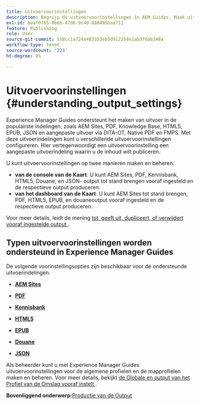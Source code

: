 ```yaml
---
title: Uitvoervoorinstellingen
description: Begrijp de uitvoervoorinstellingen in AEM Guides. Maak uitvoervoorinstellingen in de webeditor en het kaartdashboard voor de AEM-site, PDF-, HTML5-, EPUB-, custom- en JSON-indelingen.
exl-id: 8eaf0765-8b66-47d6-9c40-888495baa711
feature: Publishing
role: User
source-git-commit: 558cc1a724a483353eb5d912354e1ab37dab348a
workflow-type: tm+mt
source-wordcount: '223'
ht-degree: 0%

---
```


# Uitvoervoorinstellingen {#understanding_output_settings}

Experience Manager Guides ondersteunt het maken van uitvoer in de populairste indelingen, zoals AEM Sites, PDF, Knowledge Base, HTML5, EPUB, JSON en aangepaste uitvoer via DITA-OT, Native PDF en FMPS. Met deze uitvoerindelingen kunt u verschillende uitvoervoorinstellingen configureren. Hier vertegenwoordigt een uitvoervoorinstelling een aangepaste uitvoerindeling waarin u de inhoud wilt publiceren.

U kunt uitvoervoorinstellingen op twee manieren maken en beheren:

- **van de console van de Kaart**: U kunt AEM Sites, PDF, Kennisbank, HTML5, Douane, en JSON- output tot stand brengen vooraf ingesteld en de respectieve output produceren.
- **van het dashboard van de Kaart**: U kunt AEM Sites tot stand brengen, PDF, HTML5, EPUB, en douaneoutput vooraf ingesteld en de respectieve output produceren.

Voor meer details, leidt de mening [ tot, geeft uit, dupliceert, of verwijdert vooraf ingestelde output ](./generate-output-create-edit-preset.md).

## Typen uitvoervoorinstellingen worden ondersteund in Experience Manager Guides

De volgende voorinstellingsopties zijn beschikbaar voor de ondersteunde uitvoerindelingen.

- **[AEM Sites](generate-output-aem-site.md)**

- **[PDF](generate-output-pdf.md)**

- **[Kennisbank](generate-output-knowledge-base.md)**

- **[HTML5](generate-output-html5.md)**

- **[EPUB](generate-output-epub.md)**

- **[Douane](generate-output-custom.md)**

- **[JSON](generate-output-json.md)**

Als beheerder kunt u met Experience Manager Guides uitvoervoorinstellingen voor de algemene profielen en de mapprofielen maken en beheren. Voor meer details, bekijkt [ de Globale en output van het Profiel van de Omslag vooraf instelt ](./web-editor-manage-output-presets.md).

**Bovenliggend onderwerp:**&#x200B;[ Productie van de Output ](generate-output.md)
